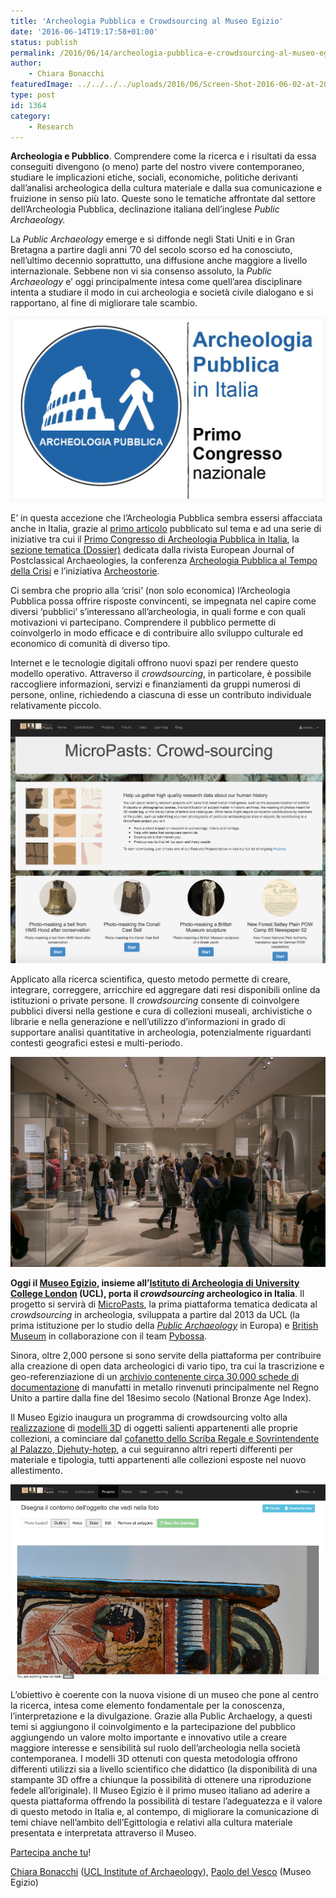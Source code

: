 ```yaml
---
title: 'Archeologia Pubblica e Crowdsourcing al Museo Egizio'
date: '2016-06-14T19:17:58+01:00'
status: publish
permalink: /2016/06/14/archeologia-pubblica-e-crowdsourcing-al-museo-egizio
author: 
    - Chiara Bonacchi
featuredImage: ../../../../uploads/2016/06/Screen-Shot-2016-06-02-at-20.10.03.png
type: post
id: 1364
category:
    - Research
---
```

**Archeologia e Pubblico**. Comprendere come la ricerca e i risultati da essa conseguiti divengono (o meno) parte del nostro vivere contemporaneo, studiare le implicazioni etiche, sociali, economiche, politiche derivanti dall’analisi archeologica della cultura materiale e dalla sua comunicazione e fruizione in senso più lato. Queste sono le tematiche affrontate dal settore dell’Archeologia Pubblica, declinazione italiana dell’inglese *Public Archaeology.*

La *Public Archaeology* emerge e si diffonde negli Stati Uniti e in Gran Bretagna a partire dagli anni ’70 del secolo scorso ed ha conosciuto, nell’ultimo decennio soprattutto, una diffusione anche maggiore a livello internazionale. Sebbene non vi sia consenso assoluto, la *Public Archaeology* e’ oggi principalmente intesa come quell’area disciplinare intenta a studiare il modo in cui archeologia e società civile dialogano e si rapportano, al fine di migliorare tale scambio.

![Screen Shot 2016-06-02 at 20.10.03](../../../../uploads/2016/06/Screen-Shot-2016-06-02-at-20.10.03.png) 

E’ in questa accezione che l’Archeologia Pubblica sembra essersi affacciata anche in Italia, grazie al [primo articolo](https://www.academia.edu/3510477/Archeologia_pubblica_in_Italia._Origini_e_prospettive_di_un_nuovo_settore_disciplinare_2009_) pubblicato sul tema e ad una serie di iniziative tra cui il [Primo Congresso di Archeologia Pubblica in Italia](http://www.archeopubblica2012.it), la [sezione tematica (Dossier)](http://www.postclassical.it/PCA_vol.2.html) dedicata dalla rivista European Journal of Postclassical Archaeologies, la conferenza [Archeologia Pubblica al Tempo della Crisi](http://edipuglia.it/articoli/archeologia-pubblica-al-tempo-della-crisi/) e l’iniziativa [Archeostorie](http://www.archeostorie.it).

Ci sembra che proprio alla ‘crisi’ (non solo economica) l’Archeologia Pubblica possa offrire risposte convincenti, se impegnata nel capire come diversi ‘pubblici’ s’interessano all’archeologia, in quali forme e con quali motivazioni vi partecipano. Comprendere il pubblico permette di coinvolgerlo in modo efficace e di contribuire allo sviluppo culturale ed economico di comunità di diverso tipo.

Internet e le tecnologie digitali offrono nuovi spazi per rendere questo modello operativo. Attraverso il *crowdsourcing*, in particolare, è possibile raccogliere informazioni, servizi e finanziamenti da gruppi numerosi di persone, online, richiedendo a ciascuna di esse un contributo individuale relativamente piccolo.

![La piattaforma di crowdsourcing MicroPasts.](../../../../uploads/2016/06/Screen-Shot-2016-06-14-at-20.40.48.png) 

Applicato alla ricerca scientifica, questo metodo permette di creare, integrare, correggere, arricchire ed aggregare dati resi disponibili online da istituzioni o private persone. Il *crowdsourcing* consente di coinvolgere pubblici diversi nella gestione e cura di collezioni museali, archivistiche o librarie e nella generazione e nell’utilizzo d’informazioni in grado di supportare analisi quantitative in archeologia, potenzialmente riguardanti contesti geografici estesi e multi-periodo.

![Museo Egizio, Torino.](../../../../uploads/2016/06/Museo-Egizio-nuove-sale.jpg) 

**Oggi il [Museo Egizio](http://www.museoegizio.it), insieme all’[Istituto di Archeologia di University College London](http://www.ucl.ac.uk/archaeology) (UCL), porta il *crowdsourcing* archeologico in Italia**. Il progetto si servirà di [MicroPasts](http://crowdsourced.micropasts.org), la prima piattaforma tematica dedicata al *crowdsourcing* in archeologia, sviluppata a partire dal 2013 da UCL (la prima istituzione per lo studio della *[Public Archaeology](http://www.ucl.ac.uk/archaeology/research/tags/publicarchaeology)* in Europa) e [British Museum](http://www.britishmuseum.org) in collaborazione con il team [Pybossa](http://pybossa.com).

Sinora, oltre 2,000 persone si sono servite della piattaforma per contribuire alla creazione di open data archeologici di vario tipo, tra cui la trascrizione e geo-referenziazione di un [archivio contenente circa 30,000 schede di documentazione](https://blog.micropasts.org/2014/04/30/preparing-the-index/) di manufatti in metallo rinvenuti principalmente nel Regno Unito a partire dalla fine del 18esimo secolo (National Bronze Age Index).

Il Museo Egizio inaugura un programma di crowdsourcing volto alla [realizzazione](https://blog.micropasts.org/2014/06/13/3d-modelling-via-sfm/) di [modelli 3D](https://sketchfab.com/micropasts) di oggetti salienti appartenenti alle proprie collezioni, a cominciare dal [cofanetto dello Scriba Regale e Sovrintendente al Palazzo, Djehuty-hotep](https://blog.micropasts.org/2016/05/26/morte-e-rinascita-nel-nuovo-regno/), a cui seguiranno altri reperti differenti per materiale e tipologia, tutti appartenenti alle collezioni esposte nel nuovo allestimento.

![Prima applicazione di crowdsourcing del Museo Egizio di Torino, su MicroPasts.](../../../../uploads/2016/06/1.png)

L’obiettivo è coerente con la nuova visione di un museo che pone al centro la ricerca, intesa come elemento fondamentale per la conoscenza, l’interpretazione e la divulgazione. Grazie alla Public Archaelogy, a questi temi si aggiungono il coinvolgimento e la partecipazione del pubblico aggiungendo un valore molto importante e innovativo utile a creare maggiore interesse e sensibilità sul ruolo dell’archeologia nella società contemporanea. I modelli 3D ottenuti con questa metodologia offrono differenti utilizzi sia a livello scientifico che didattico (la disponibilità di una stampante 3D offre a chiunque la possibilità di ottenere una riproduzione fedele all’originale). Il Museo Egizio è il primo museo italiano ad aderire a questa piattaforma offrendo la possibilità di testare l’adeguatezza e il valore di questo metodo in Italia e, al contempo, di migliorare la comunicazione di temi chiave nell’ambito dell’Egittologia e relativi alla cultura materiale presentata e interpretata attraverso il Museo.

[Partecipa anche tu](http://crowdsourced.micropasts.org/project/MuseoEgizio1/)!

[Chiara Bonacchi](https://ucl.academia.edu/ChiaraBonacchi) ([UCL Institute of Archaeology](http://www.ucl.ac.uk/archaeology/people/staff/honorary/bonacchi)), [Paolo del Vesco](https://www.linkedin.com/in/paolo-del-vesco-0ab23b7) (Museo Egizio)